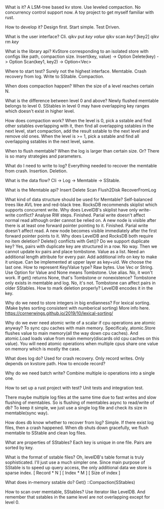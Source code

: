 What is it?
	A LSM-tree based kv store.
	Use leveled compaction.
	No concurrency control support now.
	A toy project to get myself familiar with rust.

How to develop it?
	Design first.
	Start simple.
	Test Driven.

What is the user interface?
	Cli.
		qikv put *key* *value*
		qikv scan *key1* [key2]
		qikv rm *key*

What is the library api?
	KvStore corresponding to an isolated store with configs like path, compaction size.
		Insert(key, value) -> Option<OldValue> 
		Delete(key) -> Option<OldValue> 
		Scan(key1, key2) -> Option<Vec<Value>>

Where to start test?
	Surely not the highest interface.
	Memtable.
	Crash recovery from log.
	Write to SStable.
	Compaction.

When does compaction happen?
	When the size of a level reaches certain N.

What is the difference between level 0 and above?
	Newly flushed memtable belongs to level 0.
	SStables in level 0 may have overlapping key ranges which doesn't exist in higher level.

How does compaction work?
	When the level is 0, pick a sstable and find other sstables overlapping with it, then find all overlapping sstables in the next level, start compaction, add the result sstable to the next level and remove old ones.
	When the level is >= 1, pick a sstable and find all overlapping sstables in the next level, same.

When to flush memtable?
	When the log is larger than certain size.
	Or?
	There is so many strategies and parameters.

What do I need to write to log?
	Everything needed to recover the memtable from crash.
		Insertion.
		Deletion.

What is the data flow?
	Cli -> Log -> Memtable -> SStable.

What is the Memtable api?
	Insert
	Delete
	Scan
	Flush2Disk
	RecoverFromLog


What kind of data structure should be used for Memtable?
	Self-balanced trees like AVL tree and red-black tree.
	RocksDB recommends skiplist which supports concurrent write.
		Why does LevelDB's skiplist have only write-write conflict?
			Analyse RW steps.
				Finished. Parial write doesn't affect normal read although order cannot be relied on.
				A new node is visible after there is at least one forward pointer pointing to it.
					Finished. Parial write doesn't affect read.
					A new node becomes visible immediately after the first forward pointer points to it.
		Why does LevelDB and RocksDB both require no item deletion?
			Delete() conflicts with Get()?
		Do we support duplicate key?
			Yes, pairs with duplicate key are structured in a row.
				No way. Then we cannot update kv pairs and place tombstone.
			Value as a list.
				Need an additional length attribute for every pair.
			Add additional info on key to make it unique. Can be implemented at upper layer as key+uid.
			We choose the last one.
		How to represent Key/Value type?
			Raw bytes. Use Vec<u8> or String.
			Use Option for Value and None means Tombstone. Use alias.
				No, it won't work.
				If get() returns None, that's Tombstone or nonexistence?
			Tombstone only exists in memtable and log.
				No, it's not. 
				Tombstone can affect pairs in older SStables.
		How to mark deletion properly?
			LevelDB encodes it in the key.

Why do we need to store integers in big endianness?
	For lexical sorting. (Make bytes sorting consistent with numberical sorting)
	More info here. https://cornerwings.github.io/2019/10/lexical-sorting/
			

Why do we ever need atomic write of a scalar if cpu operations are atomic anyway?
	To sync cpu caches with main memory.
	Specificaly, atomic.Store flushes value to main memory(all the way down cpu caches).
	And atomic.Load loads value from main memory(discards old cpu caches on this value).
	You will need atomic operations when multiple cpus share one value on memory which is mostly the case.
	
What does log do?
	Used for crash recovery.
	Only record writes.
	Only depends on kvstore path.
	How to encode record?

Why do we need batch write?
	Combine multiple io operations into a single one.

How to set up a rust project with test?
	Unit tests and integration test.

There maybe multiple log files at the same time due to fast writes and slow flushing of memtables.
So is flushing of memtables async to read/write of db?
	To keep it simple, we just use a single log file and check its size in memtable(sync way).

How does db know whether to recover from log?
	Simple.
	If there exist log files, then a crash happened.
	When db shuts down gracefully, we flush memtable to SStable and clean log files.

What are properties of SStables?
	Each key is unique in one file.
	Pairs are sorted by key.

What is the format of sstable files?
	Oh, levelDB's table format is truly sophisticated.
	I'll just use a much simpler one.
	Since main purpose of SStable is to speed up query access, the only additional data we store is sparse index.
		[ Record * N ]
		[ Index * M ]
		[ Size of index ]

What does in-memory sstable do?
	Get()
	::Compaction(SStables)

How to scan over memtable, SStables?
	Use iterator like LevelDB.
	And remember that sstables in the same level are not overlapping except for level 0.


